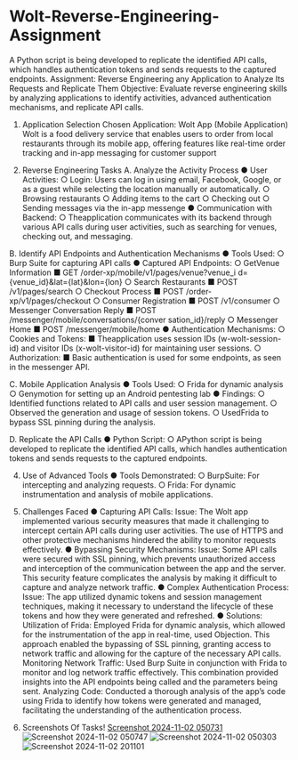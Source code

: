 # Wolt-Reverse-Engineering-Assignment
A Python script is being developed to replicate the  identified API calls, which handles authentication tokens  and sends requests to the captured endpoints.
Assignment: Reverse Engineering any
 Application to Analyze Its Requests and
 Replicate Them
 Objective: Evaluate reverse engineering skills by analyzing applications to
 identify activities, advanced authentication mechanisms, and replicate API
 calls.
 1. Application Selection
 Chosen Application: Wolt App (Mobile Application)
 Wolt is a food delivery service that enables users to order
 from local restaurants through its mobile app, offering features
 like real-time order tracking and in-app messaging for
 customer support

 2. Reverse Engineering Tasks
 A. Analyze the Activity Process
 ● User Activities:
 ○ Login: Users can log in using email, Facebook, Google, or
 as a guest while selecting the location manually or
 automatically.
 ○ Browsing restaurants
 ○ Adding items to the cart
○ Checking out
 ○ Sending messages via the in-app messenge
 ● Communication with Backend:
 ○ Theapplication communicates with its backend through
 various API calls during user activities, such as searching
 for venues, checking out, and messaging.

 B. Identify API Endpoints and Authentication Mechanisms
 ● Tools Used:
 ○ Burp Suite for capturing API calls
 ● Captured API Endpoints:
 ○ GetVenue Information
 ■ GET
 /order-xp/mobile/v1/pages/venue?venue_i
 d={venue_id}&lat={lat}&lon={lon}
 ○ Search Restaurants
 ■ POST /v1/pages/search
 ○ Checkout Process
 ■ POST /order-xp/v1/pages/checkout
 ○ Consumer Registration
 ■ POST /v1/consumer
 ○ Messenger Conversation Reply
 ■ POST
 /messenger/mobile/conversations/{conver
 sation_id}/reply
 ○ Messenger Home
 ■ POST /messenger/mobile/home
● Authentication Mechanisms:
 ○ Cookies and Tokens:
 ■ Theapplication uses session IDs
 (w-wolt-session-id) and visitor IDs
 (x-wolt-visitor-id) for maintaining user
 sessions.
 ○ Authorization:
 ■ Basic authentication is used for some endpoints, as
 seen in the messenger API.
 
 C. Mobile Application Analysis
 ● Tools Used:
 ○ Frida for dynamic analysis
 ○ Genymotion for setting up an Android pentesting lab
 ● Findings:
 ○ Identified functions related to API calls and user session
 management.
○ Observed the generation and usage of session tokens.
 ○ UsedFrida to bypass SSL pinning during the analysis.
 
 D. Replicate the API Calls
 ● Python Script:
 ○ APython script is being developed to replicate the
 identified API calls, which handles authentication tokens
 and sends requests to the captured endpoints.

 4. Use of Advanced Tools
 ● Tools Demonstrated:
 ○ BurpSuite: For intercepting and analyzing requests.
 ○ Frida: For dynamic instrumentation and analysis of mobile
 applications.
 
 5. Challenges Faced
 ● Capturing API Calls:
 Issue: The Wolt app implemented various security measures
 that made it challenging to intercept certain API calls during user
 activities. The use of HTTPS and other protective mechanisms
 hindered the ability to monitor requests effectively.
 ● Bypassing Security Mechanisms:
 Issue: Some API calls were secured with SSL pinning, which
 prevents unauthorized access and interception of the
 communication between the app and the server. This security
 feature complicates the analysis by making it difficult to capture
 and analyze network traffic.
 ● Complex Authentication Process:
 Issue: The app utilized dynamic tokens and session
 management techniques, making it necessary to understand the
 lifecycle of these tokens and how they were generated and
 refreshed.
 ● Solutions:
 Utilization of Frida: Employed Frida for dynamic analysis, which
 allowed for the instrumentation of the app in real-time, used
 Objection. This approach enabled the bypassing of SSL pinning,
 granting access to network traffic and allowing for the capture of
 the necessary API calls.
 Monitoring Network Traffic: Used Burp Suite in conjunction
 with Frida to monitor and log network traffic effectively. This
 combination provided insights into the API endpoints being
 called and the parameters being sent.
 Analyzing Code: Conducted a thorough analysis of the app’s
 code using Frida to identify how tokens were generated and
 managed, facilitating the understanding of the authentication
 process.

7. Screenshots Of Tasks!
   [Screenshot 2024-11-02 050731](https://github.com/user-attachments/assets/ded0d807-4075-4750-905e-057edb221b42)
   ![Screenshot 2024-11-02 050747](https://github.com/user-attachments/assets/25d9f092-cce3-49f1-bba2-7199140ae1ab)
   ![Screenshot 2024-11-02 050303](https://github.com/user-attachments/assets/eef5d7b8-6ea1-4328-8a50-33e0c9f4329e)
   ![Screenshot 2024-11-02 201101](https://github.com/user-attachments/assets/2518c10e-3179-45c6-aa27-e69da7beb35c)

